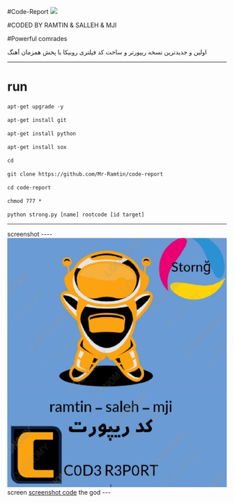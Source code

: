 #Code-Report ![](https://i.imgur.com/fe85aVR.png)

#CODED BY RAMTIN & SALLEH & MJI

#Powerful comrades

اولین و جدیدترین نسخه ریپورتر و ساخت کد فیلتری روبیکا با پخش همزمان آهنگ 

____________________
# run

`apt-get upgrade -y`

`apt-get install git`

`apt-get install python`

`apt-get install sox`

`cd`

`git clone https://github.com/Mr-Ramtin/code-report`

`cd code-report`

`chmod 777 *`

`python strong.py [name] rootcode [id target]`
___________________
screenshot ---- ![Screenshot](https://raw.githubusercontent.com/Mr-Ramtin/code-report/main/IMG_20220603_201941_949.jpg) screen [screenshot code](https://raw.githubusercontent.com/Mr-Ramtin/Code-Report/main/IMG_20220603_201941_949.jpg) the god ---

